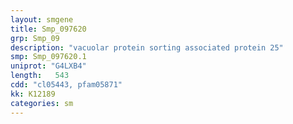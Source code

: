 ```yaml
---
layout: smgene
title: Smp_097620
grp: Smp_09
description: "vacuolar protein sorting associated protein 25"
smp: Smp_097620.1
uniprot: "G4LXB4"
length:   543
cdd: "cl05443, pfam05871"
kk: K12189
categories: sm
---
```

